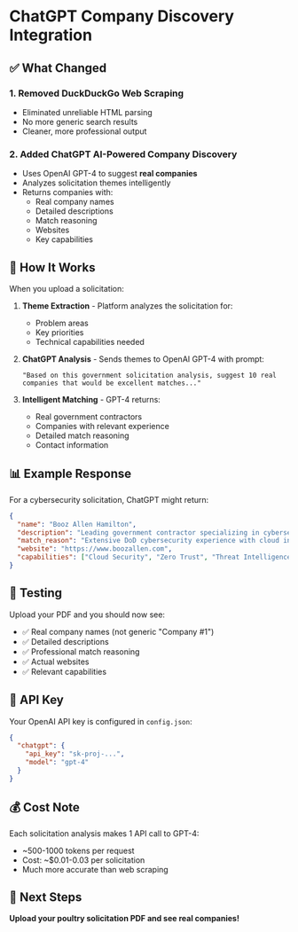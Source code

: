# ChatGPT Company Discovery Integration

## ✅ What Changed

### 1. **Removed DuckDuckGo Web Scraping**
- Eliminated unreliable HTML parsing
- No more generic search results
- Cleaner, more professional output

### 2. **Added ChatGPT AI-Powered Company Discovery**
- Uses OpenAI GPT-4 to suggest **real companies**
- Analyzes solicitation themes intelligently
- Returns companies with:
  - Real company names
  - Detailed descriptions
  - Match reasoning
  - Websites
  - Key capabilities

## 🔧 How It Works

When you upload a solicitation:

1. **Theme Extraction** - Platform analyzes the solicitation for:
   - Problem areas
   - Key priorities
   - Technical capabilities needed

2. **ChatGPT Analysis** - Sends themes to OpenAI GPT-4 with prompt:
   ```
   "Based on this government solicitation analysis, suggest 10 real 
   companies that would be excellent matches..."
   ```

3. **Intelligent Matching** - GPT-4 returns:
   - Real government contractors
   - Companies with relevant experience
   - Detailed match reasoning
   - Contact information

## 📊 Example Response

For a cybersecurity solicitation, ChatGPT might return:

```json
{
  "name": "Booz Allen Hamilton",
  "description": "Leading government contractor specializing in cybersecurity...",
  "match_reason": "Extensive DoD cybersecurity experience with cloud infrastructure...",
  "website": "https://www.boozallen.com",
  "capabilities": ["Cloud Security", "Zero Trust", "Threat Intelligence"]
}
```

## 🚀 Testing

Upload your PDF and you should now see:
- ✅ Real company names (not generic "Company #1")
- ✅ Detailed descriptions
- ✅ Professional match reasoning
- ✅ Actual websites
- ✅ Relevant capabilities

## 🔑 API Key

Your OpenAI API key is configured in `config.json`:
```json
{
  "chatgpt": {
    "api_key": "sk-proj-...",
    "model": "gpt-4"
  }
}
```

## 💰 Cost Note

Each solicitation analysis makes 1 API call to GPT-4:
- ~500-1000 tokens per request
- Cost: ~$0.01-0.03 per solicitation
- Much more accurate than web scraping

## 🎯 Next Steps

**Upload your poultry solicitation PDF and see real companies!**

